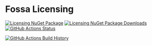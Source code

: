 # Fossa Licensing

[![Licensing NuGet Package](https://img.shields.io/nuget/v/Fossa.Licensing.svg)](https://www.nuget.org/packages/Fossa.Licensing/) [![Licensing NuGet Package Downloads](https://img.shields.io/nuget/dt/Fossa.Licensing)](https://www.nuget.org/packages/Fossa.Licensing) [![GitHub Actions Status](https://github.com/fossa-app/Licensing/workflows/Build/badge.svg?branch=main)](https://github.com/fossa-app/Licensing/actions)

[![GitHub Actions Build History](https://buildstats.info/github/chart/fossa-app/Licensing?branch=main&includeBuildsFromPullRequest=false)](https://github.com/fossa-app/Licensing/actions)

